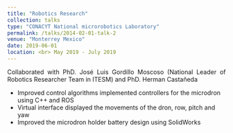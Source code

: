 ```yaml
---
title: "Robotics Research"
collection: talks
type: "CONACYT National microrobotics Laboratory"
permalink: /talks/2014-02-01-talk-2
venue: "Monterrey Mexico"
date: 2019-06-01
location: <br> May 2019 - July 2019
---
```


<p style='text-align: justify;'> 
Collaborated with PhD. José Luis Gordillo Moscoso (National Leader of Robotics Researcher Team in ITESM) and PhD. Herman Castañeda 
 </p>


*	Improved control algorithms implemented controllers for the microdron using C++ and ROS
*	Virtual interface displayed the movements of the dron, row, pitch and yaw 
*	Improved   the  microdron holder battery  design using SolidWorks 

